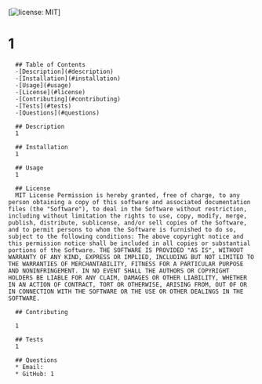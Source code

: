 [![license: MIT](https://img.shields.io/badge/license-MIT-brightgreen)]
  
  # 1
      ## Table of Contents
      -[Description](#description)
      -[Installation](#installation)
      -[Usage](#usage)
      -[License](#license)
      -[Contributing](#contributing)
      -[Tests](#tests)
      -[Questions](#questions)
  
      ## Description
      1
  
      ## Installation
      1
  
      ## Usage
      1
  
      ## License
      MIT License Permission is hereby granted, free of charge, to any person obtaining a copy of this software and associated documentation files (the "Software"), to deal in the Software without restriction, including without limitation the rights to use, copy, modify, merge, publish, distribute, sublicense, and/or sell copies of the Software, and to permit persons to whom the Software is furnished to do so, subject to the following conditions: The above copyright notice and this permission notice shall be included in all copies or substantial portions of the Software. THE SOFTWARE IS PROVIDED "AS IS", WITHOUT WARRANTY OF ANY KIND, EXPRESS OR IMPLIED, INCLUDING BUT NOT LIMITED TO THE WARRANTIES OF MERCHANTABILITY, FITNESS FOR A PARTICULAR PURPOSE AND NONINFRINGEMENT. IN NO EVENT SHALL THE AUTHORS OR COPYRIGHT HOLDERS BE LIABLE FOR ANY CLAIM, DAMAGES OR OTHER LIABILITY, WHETHER IN AN ACTION OF CONTRACT, TORT OR OTHERWISE, ARISING FROM, OUT OF OR IN CONNECTION WITH THE SOFTWARE OR THE USE OR OTHER DEALINGS IN THE SOFTWARE.
  
      ## Contributing
      
      1
  
      ## Tests
      1
  
      ## Questions
      * Email: 
      * GitHub: 1
      